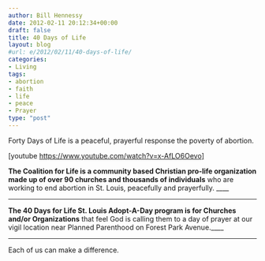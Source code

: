 ```yaml
---
author: Bill Hennessy
date: 2012-02-11 20:12:34+00:00
draft: false
title: 40 Days of Life
layout: blog
#url: e/2012/02/11/40-days-of-life/
categories:
- Living
tags:
- abortion
- faith
- life
- peace
- Prayer
type: "post"
---
```


Forty Days of Life is a peaceful, prayerful response the poverty of abortion. 

[youtube https://www.youtube.com/watch?v=x-AfLO6Oevo]

**The Coalition for Life is a community based Christian pro-life organization made up of over 90 churches and thousands of individuals** who are working to end abortion in St. Louis, peacefully and prayerfully. ____

____

**The 40 Days for Life St. Louis Adopt-A-Day program is for Churches and/or Organizations** that feel God is calling them to a day of prayer at our vigil location near Planned Parenthood on Forest Park Avenue.____

____

Each of us can make a difference.
